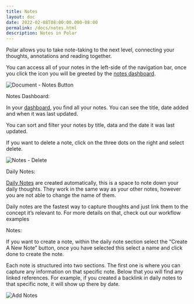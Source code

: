 ```yaml
---
title: Notes
layout: doc
date: 2022-02-08T08:00:00.000-08:00
permalink: /docs/notes.html
description: Notes in Polar
---
```


Polar allows you to take note-taking to the next level, connecting your thoughts, annotations and reading together. 

You can access all of your notes in the left-side of the navigation bar, once you click the icon you will be greeted by the [notes dashboard](https://app.getpolarized.io/notes).

![Document - Notes Button](https://i.imgur.com/Tm5lBC0.png)

Notes Dashboard:

In your [dashboard](https://app.getpolarized.io/notes), you find all your notes. You can see the title, date added and when it was last updated. 

You can sort and filter your notes by title, data and the date it was last updated.

If you want to delete a note, click on the three dots on the right and select delete. 

![Notes - Delete](https://i.imgur.com/zZ1vU1T.png)

Daily Notes:

[Daily Notes](https://app.getpolarized.io/daily) are created automatically, this is a space to note down your daily thoughts. They work in the same way as your other notes, however you are not able to change the name of them.

Daily notes are the fastest way to capture thoughts and just link them to the concept it’s relevant to. For more details on that, check out our workflow examples

Notes:

If you want to create a note, within the daily note section select the “Create A New Note” button, once you have selected this select a name and click done to create the note.

Each note is structured into two sections. The first one is where you can capture any information on that specific note. Below that you will find any linked references. For example, if you created a backlink in daily notes to that specific note, it will show up there by date.

![Add Notes](https://i.imgur.com/67PX7PJ.png)
